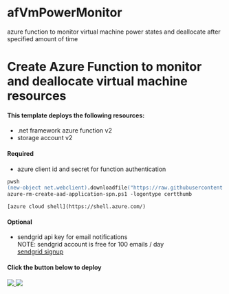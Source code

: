 # afVmPowerMonitor
azure function to monitor virtual machine power states and deallocate after specified amount of time
# Create Azure Function to monitor and deallocate virtual machine resources

#### This template deploys the following resources:
- .net framework azure function v2
- storage account v2

#### Required
- azure client id and secret for function authentication  
```ps
pwsh
(new-object net.webclient).downloadfile("https://raw.githubusercontent.com/jagilber/powershellScripts/master/azure-rm-create-aad-application-spn.ps1","$(get-location)/azure-rm-create-aad-application-spn.ps1");
azure-rm-create-aad-application-spn.ps1 -logontype certthumb

```
    [azure cloud shell](https://shell.azure.com/)


#### Optional
- sendgrid api key for email notifications  
  NOTE: sendgrid account is free for 100 emails / day  
  [sendgrid signup](https://signup.sendgrid.com/)


#### Click the button below to deploy

<a href="https://portal.azure.com/#create/Microsoft.Template/uri/https%3A%2F%2Fraw.githubusercontent.com%2Fjagilber%2FafVmPowerMonitor%2Fmaster%2FafVmPowerMonitor%2FafVmPowerMonitor.json" target="_blank">
    <img src="http://azuredeploy.net/deploybutton.png"/>
</a>
<a href="http://armviz.io/#/?load=https%3A%2F%2Fraw.githubusercontent.com%2Fjagilber%2FafVmPowerMonitor%2Fmaster%2FafVmPowerMonitor%2FafVmPowerMonitor.json" target="_blank">
    <img src="http://armviz.io/visualizebutton.png"/>
</a>